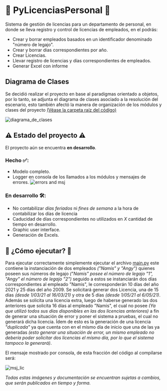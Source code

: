 # 👥 PyLicenciasPersonal 👥
Sistema de gestión de licencias para un departamento de personal, en donde se lleva registro y control de licencias de empleados, en el podrás:

* Crear y borrar empleados basados en un identificador denominado "número de legajo".
* Crear y borrar dias correspondientes por año.
* Crear Licencias.
* Llevar registro de licencias y días correspondientes de empleados.
* Generar Excel con informe

## Diagrama de Clases
Se decidió realizar el proyecto en base al paradigmas orientado a objetos, por lo tanto, se adjunta el diagrama de clases asociado a la resolución del escenario, esto también afectó la manera de organización de los módulos y clases del proyecto [(Véase la carpeta raíz del código)](https://github.com/damianstetson17/PyLicenciasPersonal/tree/main/src)

![diagrama_de_clases](https://github.com/damianstetson17/PyLicenciasPersonal/blob/main/img/classes.jpeg)

## ⚠️ Estado del proyecto ⚠️

El proyecto aún se encuentra **en desarrollo**.

### Hecho ✅:
* Modelo completo.
* Logger en consola de los llamados a los módulos y mensajes de errores.
![errors and msj](https://github.com/damianstetson17/PyLicenciasPersonal/blob/main/img/msj_errors.png)

### En desarrollo 🛠️:
* No contabilizar *días feriados* ni *fines de semana* a la hora de contabilizar los días de licencia
* Caducidad de días correspondientes no utilizados en *X* cantidad de tiempo en desarrollo.
* Graphic user interface.
* Generación de Excels.


## 🚀 ¿Cómo ejecutar? 🚀

Para ejecutar correctamente simplemente ejecutar el archivo [main.py](https://github.com/damianstetson17/PyLicenciasPersonal/blob/main/src/main.py) este contiene la instanciación de dos empleados _("Namis" y "Angy")_ quienes poseen sus números de legajo _("Namis" posee el número de legajo "1", "Angy" el número de legajo "2")_ seguido a estos se instanciarán dos días correspondientes al empleado "Namis", le corresponderán 10 días del año 2021 y 25 días del año 2009. Se solicitará generar dos Licencia, una de 15 días _(desde 1/03/21 al 16/03/21)_ y otra de 5 días _(desde 1/05/21 al 6/05/21)_.
Además se solicita una licencia extra, luego de haberse generado las dos anteriores que solicita 16 días al empleado "Namis", el cual no posee _(Ya que utilizó todos sus días disponibles en las dos licencias anteriores)_ a fin de generar una situación de error y poner el sistema a pruebas, el cual no generará dicha licencia. Ídem de esto es la generación de una licencia _"duplicada"_ ya que cuenta con en el mísmo día de inicio que una de las ya generadas _(esto generar una situación de error, un mismo empleado no debería poder solicitar dos licencias el mísmo día, por lo que el sistema tampoco la generará)_.

El mensaje mostrado por consola, de esta fracción del código al compilarse será:

![msj_lic](https://github.com/damianstetson17/PyLicenciasPersonal/blob/main/img/msj_gen_lic.png)

_Todas estas imágenes y documentación se encuentran sujetas a cambios, que serán publicados en tiempo y forma._
